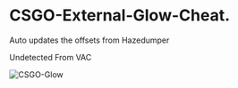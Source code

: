 # CSGO-External-Glow-Cheat.
Auto updates the offsets from Hazedumper

Undetected From VAC

<img src="https://i.ibb.co/1mPc19K/CSGO-Glow.png" alt="CSGO-Glow" border="0">

